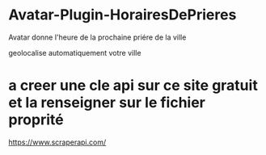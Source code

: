 # Avatar-Plugin-HorairesDePrieres
 Avatar donne l'heure de la prochaine priére de la ville

 geolocalise automatiquement votre ville

 # a creer une cle api sur ce site gratuit et la renseigner sur le fichier proprité

https://www.scraperapi.com/
